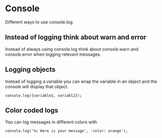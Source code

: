 # Console
Different ways to use console.log

## Instead of logging think about warn and error
Instead of always using console.log think about console.warn and console.error when logging relevant messages.

## Logging objects
Instead of logging a variable you can wrap the variable in an object and the console will display that object.
```
console.log({variable1, variabl2});
```

## Color coded logs
You can log messages in different colors with
```
console.log('%c Here is your message', 'color: orange');
```